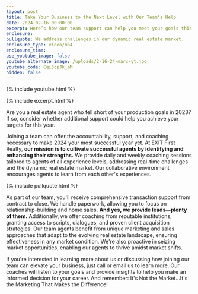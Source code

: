 ```yaml
---
layout: post
title: Take Your Business to the Next Level with Our Team's Help
date: 2024-02-16 00:00:00
excerpt: Here’s how our team support can help you meet your goals this year.
enclosure:
pullquote: We address challenges in our dynamic real estate market.
enclosure_type: video/mp4
enclosure_time:
use_youtube_image: false
youtube_alternate_image: /uploads/2-16-24-marc-yt.jpg
youtube_code: Cqi5cpJk_aM
hidden: false
---
```

{% include youtube.html %}

{% include excerpt.html %}

Are you a real estate agent who fell short of your production goals in 2023? If so, consider whether additional support could help you achieve your targets for this year.

Joining a team can offer the accountability, support, and coaching necessary to make 2024 your most successful year yet. At EXIT First Realty, **our mission is to cultivate successful agents by identifying and enhancing their strengths.** We provide daily and weekly coaching sessions tailored to agents of all experience levels, addressing real-time challenges and the dynamic real estate market. Our collaborative environment encourages agents to learn from each other's experiences.

{% include pullquote.html %}

As part of our team, you'll receive comprehensive transaction support from contract to close. We handle paperwork, allowing you to focus on relationship-building and home sales. **And yes, we provide leads—plenty of them.** Additionally, we offer coaching from reputable institutions, granting access to scripts, dialogues, and proven client acquisition strategies. Our team agents benefit from unique marketing and sales approaches that adapt to the evolving real estate landscape, ensuring effectiveness in any market condition. We're also proactive in seizing market opportunities, enabling our agents to thrive amidst market shifts.

If you're interested in learning more about us or discussing how joining our team can elevate your business, just call or email us to learn more. Our coaches will listen to your goals and provide insights to help you make an informed decision for your career. And remember: It's Not the Market...It's the Marketing That Makes the Difference!